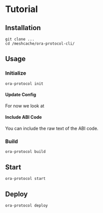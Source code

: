 

# Tutorial

## Installation

```
git clone ...
cd /meshcache/ora-protocol-cli/
```

## Usage

### Initialize
```
ora-protocol init
```

#### Update Config

For now we look at 


#### Include ABI Code
You can include the raw text of the ABI code.




### Build
```
ora-protocol build
```



## Start
```
ora-protocol start
```



## Deploy
```
ora-protocol deploy
```
